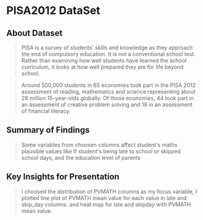 # PISA2012 DataSet

## About Dataset

> PISA is a survey of students' skills and knowledge as they approach the end of compulsory education. 
It is not a conventional school test. Rather than examining how well students have learned the school curriculum, 
it looks at how well prepared they are for life beyond school.

>Around 500,000 students in 65 economies took part in the PISA 2012 assessment of reading, 
mathematics and science representing about 28 million 15-year-olds globally. Of those economies, 
44 took part in an assessment of creative problem solving and 18 in an assessment of financial literacy.



## Summary of Findings

> Some variables from choosen columns affect student's maths plausible values like 
If student's being late to school or skipped school days, 
and the education level of parents

## Key Insights for Presentation

> I choosed the distribution of PVMATH columns as my focus variable, I plotted line plot of PVMATH mean value for each value in late and skip_day columns.
and heat map for late and skipday with PVMATH mean value.
